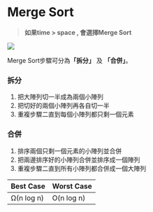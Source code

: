 # Merge Sort

> <b>如果time > space , 會選擇Merge Sort</b>

![](https://upload.wikimedia.org/wikipedia/commons/c/cc/Merge-sort-example-300px.gif)

Merge Sort步驟可分為<b>「拆分」</b> 及 <b>「合併」</b>。

### 拆分
1.  把大陣列切一半成為兩個小陣列
2.  把切好的兩個小陣列再各自切一半
3.  重複步驟二直到每個小陣列都只剩一個元素

### 合併
1.  排序兩個只剩一個元素的小陣列並合併
2.  把兩邊排序好的小陣列合併並排序成一個陣列
3.  重複步驟二直到所有小陣列都合併成一個大陣列


| Best Case | Worst Case |
|-----------|------------|
|Ω(n log n) | O(n log n) |
